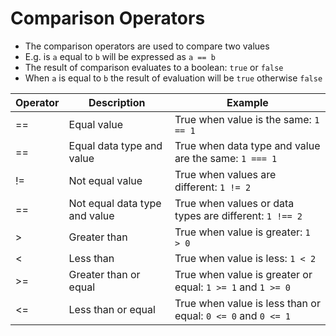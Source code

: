 # Comparison Operators

* The comparison operators are used to compare two values
* E.g. is `a` equal to `b` will be expressed as `a == b`
* The result of comparison evaluates to a boolean: `true` or `false`
* When `a` is equal to `b` the result of evaluation will be `true` otherwise `false`

| Operator | Description | Example |
| - | - | - |
| == | Equal value | True when value is the same: `1 == 1` |
| == | Equal data type and value | True when data type and value are the same: `1 === 1` |
| != | Not equal value | True when values are different: `1 != 2` |
| == | Not equal data type and value | True when values or data types are different: `1 !== 2` |
| > | Greater than | True when value is greater: `1 > 0` |
| < | Less than | True when value is less: `1 < 2` |
| >= | Greater than or equal | True when value is greater or equal: `1 >= 1` and `1 >= 0` |
| <= | Less than or equal | True when value is less than or equal: `0 <= 0` and `0 <= 1`|